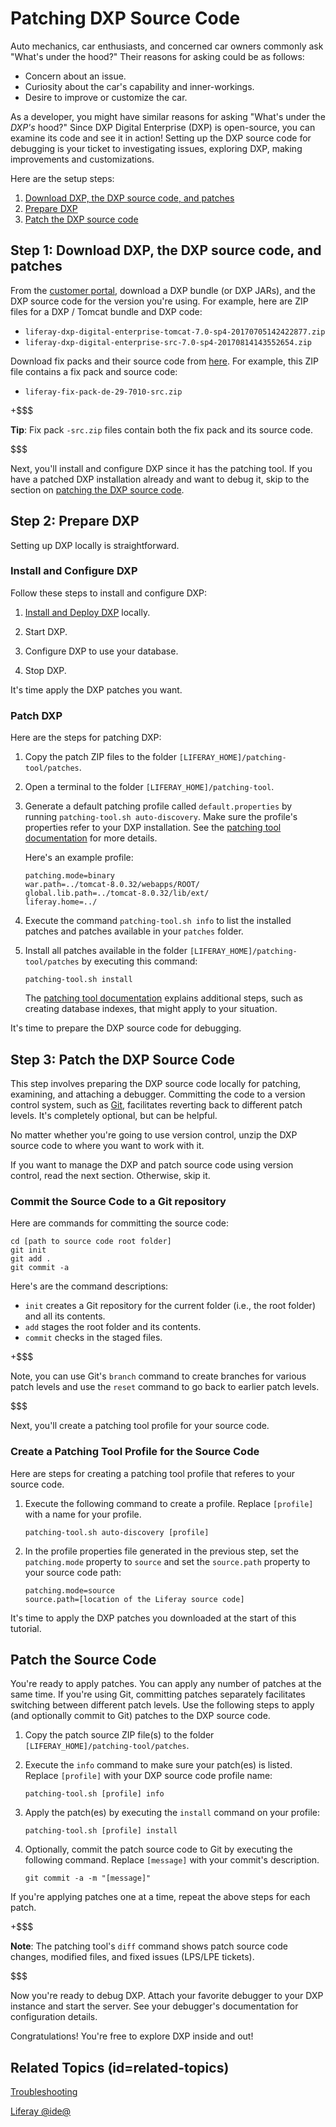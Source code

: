 # Patching DXP Source Code [](id=patching-dxp-source-code)

Auto mechanics, car enthusiasts, and concerned car owners commonly ask "What's
under the hood?" Their reasons for asking could be as follows:

-   Concern about an issue.
-   Curiosity about the car's capability and inner-workings.
-   Desire to improve or customize the car.

As a developer, you might have similar reasons for asking "What's under the
*DXP's* hood?" Since DXP Digital Enterprise (DXP) is open-source, you can
examine its code and see it in action! Setting up the DXP source code for
debugging is your ticket to investigating issues, exploring DXP, making
improvements and customizations.

Here are the setup steps:

1.   [Download DXP, the DXP source code, and patches](#download-dxp-the-dxp-source-code-and-patches)
2.   [Prepare DXP](#prepare-dxp)
3.   [Patch the DXP source code](#patch-the-dxp-source-code)

## Step 1: Download DXP, the DXP source code, and patches [](id=download-dxp-the-dxp-source-code-and-patches)

From the
[customer portal](https://web.liferay.com/group/customer/dxp),
download a DXP bundle (or DXP JARs), and the DXP source code for the version
you're using. For example, here are ZIP files for a DXP / Tomcat bundle and DXP
code:

-   `liferay-dxp-digital-enterprise-tomcat-7.0-sp4-20170705142422877.zip`
-   `liferay-dxp-digital-enterprise-src-7.0-sp4-20170814143552654.zip`

Download fix packs and their source code from
[here](https://web.liferay.com/group/customer/dxp/downloads/digital-enterprise/fix-packs).
For example, this ZIP file contains a fix pack and source code:

-   `liferay-fix-pack-de-29-7010-src.zip`

+$$$

**Tip**: Fix pack `-src.zip` files contain both the fix pack and its source
code.  

$$$

Next, you'll install and configure DXP since it has the patching tool. If
you have a patched DXP installation already and want to debug it, skip to the
section on
[patching the DXP source code](#patch-the-dxp-source-code).

## Step 2: Prepare DXP [](id=prepare-dxp)

Setting up DXP locally is straightforward. 

### Install and Configure DXP [](id=install-and-configure-dxp)

Follow these steps to install and configure DXP: 

1.   [Install and Deploy DXP](/discover/deployment/-/knowledge_base/7-0/deploying-liferay-portal)
locally. 

2.  Start DXP.

3.  Configure DXP to use your database. 

4.  Stop DXP.

It's time apply the DXP patches you want.

### Patch DXP [](id=patch-dxp)

Here are the steps for patching DXP:

1.  Copy the patch ZIP files to the folder
    `[LIFERAY_HOME]/patching-tool/patches`.

2.  Open a terminal to the folder `[LIFERAY_HOME]/patching-tool`.

3.  Generate a default patching profile called `default.properties` by running
    `patching-tool.sh auto-discovery`. Make sure the profile's properties
    refer to your DXP installation. See the
    [patching tool documentation](/discover/deployment/-/knowledge_base/7-0/patching-tool)
    for more details.

    Here's an example profile:

    	patching.mode=binary
    	war.path=../tomcat-8.0.32/webapps/ROOT/
    	global.lib.path=../tomcat-8.0.32/lib/ext/
    	liferay.home=../

4.  Execute the command `patching-tool.sh info` to list the installed
    patches and patches available in your `patches` folder.

5.  Install all patches available in the folder
    `[LIFERAY_HOME]/patching-tool/patches` by executing this command:

        patching-tool.sh install

    The
    [patching tool documentation](/discover/deployment/-/knowledge_base/7-0/patching-tool)
    explains additional steps, such as creating database indexes, that might
    apply to your situation.

It's time to prepare the DXP source code for debugging. 

## Step 3: Patch the DXP Source Code [](id=patch-the-dxp-source-code)

This step involves preparing the DXP source code locally for patching,
examining, and attaching a debugger. Committing the code to a version control
system, such as [Git](https://git-scm.com/), facilitates reverting back to
different patch levels. It's completely optional, but can be helpful. 

No matter whether you're going to use version control, unzip the DXP source code
to where you want to work with it. 

If you want to manage the DXP and patch source code using version control, read
the next section. Otherwise, skip it. 

### Commit the Source Code to a Git repository

Here are commands for committing the source code:

    cd [path to source code root folder]
    git init
    git add .
    git commit -a

Here's are the command descriptions:

-   `init` creates a Git repository for the current folder (i.e., the root
    folder) and all its contents.
-   `add` stages the root folder and its contents.
-   `commit` checks in the staged files.

+$$$

Note, you can use Git's `branch` command to create branches for various patch
levels and use the `reset` command to go back to earlier patch levels. 

$$$

Next, you'll create a patching tool profile for your source code. 

### Create a Patching Tool Profile for the Source Code [](id=create-a-patching-tool-profile-for-the-source-code)

Here are steps for creating a patching tool profile that referes to your source
code.  

1.  Execute the following command to create a profile. Replace `[profile]` with
    a name for your profile. 

        patching-tool.sh auto-discovery [profile]
      
2.  In the profile properties file generated in the previous step, set the
    `patching.mode` property to `source` and set the `source.path` property to
    your source code path:

        patching.mode=source
	    source.path=[location of the Liferay source code]

It's time to apply the DXP patches you downloaded at the start of this tutorial. 

## Patch the Source Code [](id=patch-the-source-code)

You're ready to apply patches. You can apply any number of patches at the same
time. If you're using Git, committing patches separately facilitates switching
between different patch levels. Use the following steps to apply (and optionally
commit to Git) patches to the DXP source code.  

1.  Copy the patch source ZIP file(s) to the folder   
    `[LIFERAY_HOME]/patching-tool/patches`.

2.  Execute the `info` command to make sure your patch(es) is listed. Replace
    `[profile]` with your DXP source code profile name:

        patching-tool.sh [profile] info

3.  Apply the patch(es) by executing the `install` command on your profile:

        patching-tool.sh [profile] install

4.  Optionally, commit the patch source code to Git by executing the following
    command. Replace `[message]` with your commit's description. 

        git commit -a -m "[message]"

If you're applying patches one at a time, repeat the above steps for each patch. 

+$$$

**Note**: The patching tool's `diff` command shows patch source code changes, modified files, and fixed issues (LPS/LPE tickets). 

$$$

Now you're ready to debug DXP. Attach your favorite debugger to your DXP
instance and start the server. See your debugger's documentation for
configuration details.

Congratulations! You're free to explore DXP inside and out!

## Related Topics (id=related-topics)

[Troubleshooting](/develop/tutorials/-/knowledge_base/7-0/troubleshooting)

[Liferay @ide@](/develop/tutorials/-/knowledge_base/7-0/liferay-ide)
